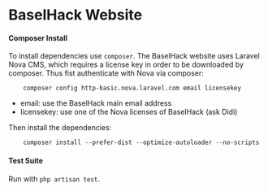 
# BaselHack Website

#### Composer Install

To install dependencies use ```composer```. The BaselHack website uses Laravel Nova CMS, which requires a license
key in order to be downloaded by composer. Thus fist authenticate with Nova via composer:

```
    composer config http-basic.nova.laravel.com email licensekey
```

- email: use the BaselHack main email address
- licensekey: use one of the Nova licenses of BaselHack (ask Didi)

Then install the dependencies:

```
    composer install --prefer-dist --optimize-autoloader --no-scripts
```

#### Test Suite

Run with ```php artisan test```.
